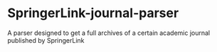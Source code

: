 # SpringerLink-journal-parser
A parser designed to get a full archives of a certain academic journal published by SpringerLink
